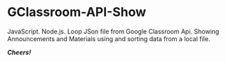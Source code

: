 # GClassroom-API-Show
JavaScript. Node.js. Loop JSon file from Google Classroom Api. Showing Announcements and Materials using and sorting data from a local file.  

***Cheers!***
